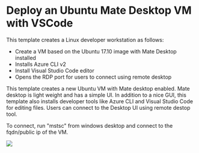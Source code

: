 # Deploy an Ubuntu Mate Desktop VM with VSCode

This template creates a Linux developer workstation as follows:

- Create a VM based on the Ubuntu 17.10 image with Mate Desktop installed
- Installs Azure CLI v2
- Install Visual Studio Code editor
- Opens the RDP port for users to connect using remote desktop

This template creates a new Ubuntu VM with Mate desktop enabled. Mate desktop is light weight and has a simple UI. In addition to a nice GUI, this template also installs developer tools like Azure CLI and Visual Studio Code for editing files. Users can connect to the Desktop UI using remote destop tool.

To connect, run "mstsc" from windows desktop and connect to the fqdn/public ip of the VM. 

<a href="https://portal.azure.com/#create/Microsoft.Template/uri/https%3A%2F%2Fraw.githubusercontent.com%2Fashishrajsrivastava%2FMyDevOps%2Fmaster%2Farm%2Fubuntu-mate-desktop-vscode%2Fazuredeploy.json" target="_blank">
    <img src="http://azuredeploy.net/deploybutton.png"/>
</a>